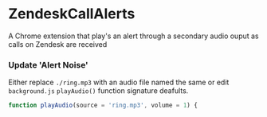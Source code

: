 # ZendeskCallAlerts
 A Chrome extension that play's an alert through a secondary audio ouput as calls on Zendesk are received

### Update 'Alert Noise'  
Either replace `./ring.mp3` with an audio file named the same or edit `background.js` `playAudio()` function signature deafults.
```js
function playAudio(source = 'ring.mp3', volume = 1) {
```